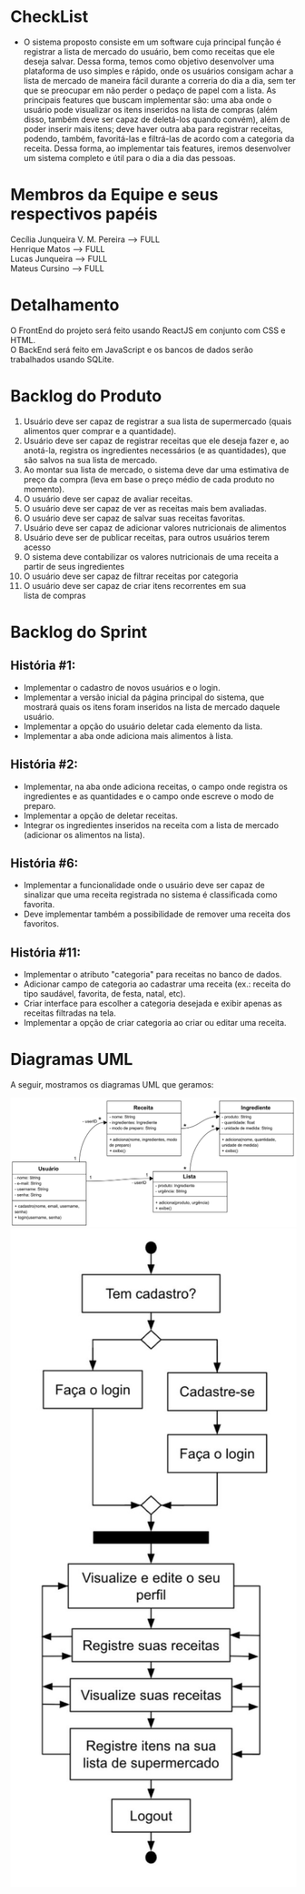 # CheckList
- O sistema proposto consiste em um software cuja principal função é registrar a lista de mercado do usuário, bem como receitas que ele deseja salvar. 
Dessa forma, temos como objetivo desenvolver uma plataforma de uso simples e rápido, onde os usuários consigam achar a lista de mercado de maneira fácil durante a correria do dia a dia, sem ter que se preocupar em não perder o pedaço de papel com a lista. As principais features que buscam implementar são: uma aba onde o usuário pode visualizar os itens inseridos na lista de compras (além disso, também deve ser capaz de deletá-los quando convém), além de poder inserir mais itens; deve haver outra aba para registrar receitas, podendo, também, favoritá-las e filtrá-las de acordo com a categoria da receita. Dessa forma, ao implementar tais features, iremos desenvolver um sistema completo e útil para o dia a dia das pessoas.

# Membros da Equipe e seus respectivos papéis
Cecília Junqueira V. M. Pereira --> FULL <br />
Henrique Matos --> FULL <br />
Lucas Junqueira --> FULL <br />
Mateus Cursino --> FULL <br />

# Detalhamento
O FrontEnd do projeto será feito usando ReactJS em conjunto com CSS e HTML. <br />
O BackEnd será feito em JavaScript e os bancos de dados serão trabalhados usando SQLite. <br />

# Backlog do Produto
1. Usuário deve ser capaz de registrar a sua lista de supermercado (quais alimentos quer comprar e a quantidade).
2. Usuário deve ser capaz de registrar receitas que ele deseja fazer e, ao anotá-la, registra os ingredientes necessários (e as quantidades), que são salvos na sua lista de mercado.
3. Ao montar sua lista de mercado, o sistema deve dar uma estimativa de preço da compra (leva em base o preço médio de cada produto no momento).
4. O usuário deve ser capaz de avaliar receitas.
5. O usuário deve ser capaz de ver as receitas mais bem avaliadas.
6. O usuário deve ser capaz de salvar suas receitas favoritas.
7. Usuário deve ser capaz de adicionar valores nutricionais de alimentos 
8. Usuário deve ser de publicar receitas, para outros usuários terem acesso
9. O sistema deve contabilizar os valores nutricionais de uma receita a partir de seus ingredientes
10. O usuário deve ser capaz de filtrar receitas por categoria
11. O usuário deve ser capaz de criar itens recorrentes em sua lista de compras


# Backlog do Sprint
## História #1:
  * Implementar o cadastro de novos usuários e o login.
  * Implementar a versão inicial da página principal do sistema, que mostrará quais os itens foram inseridos na lista de mercado daquele usuário.
  * Implementar a opção do usuário deletar cada elemento da lista.
  * Implementar a aba onde adiciona mais alimentos à lista.

## História #2:
  * Implementar, na aba onde adiciona receitas, o campo onde registra os ingredientes e as quantidades e o campo onde escreve o modo de preparo.
  * Implementar a opção de deletar receitas.
  * Integrar os ingredientes inseridos na receita com a lista de mercado (adicionar os alimentos na lista).


##  História #6:
* Implementar a funcionalidade onde o usuário deve ser capaz de sinalizar que uma receita registrada no sistema é classificada como favorita.
* Deve implementar também a possibilidade de remover uma receita dos favoritos.

## História #11:
  * Implementar o atributo "categoria" para receitas no banco de dados.
  * Adicionar campo de categoria ao cadastrar uma receita (ex.: receita do tipo saudável, favorita, de festa, natal, etc).
  * Criar interface para escolher a categoria desejada e exibir apenas as receitas filtradas na tela.
  * Implementar a opção de criar categoria ao criar ou editar uma receita.

# Diagramas UML
A seguir, mostramos os diagramas UML que geramos:

<p align="center">
  <img src="./uml_classe.jpeg" alt="Diagrama UML Classe" width="800">
  <img src="./uml_sequencia.jpeg" alt="Diagrama UML Sequência" width="800">
</p>
